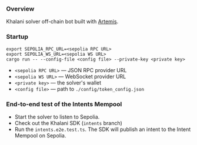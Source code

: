 ### Overview
Khalani solver off-chain bot built with [Artemis](https://github.com/paradigmxyz/artemis).

### Startup
```shell
export SEPOLIA_RPC_URL=<sepolia RPC URL>
export SEPOLIA_WS_URL=<sepolia WS URL>
cargo run -- --config-file <config file> --private-key <private key>
```

- `<sepolia RPC URL>` — JSON RPC provider URL 
- `<sepolia WS URL>` — WebSocket provider URL
- `<private key>` — the solver's wallet
- `<config file>` — path to `./config/token_config.json`

### End-to-end test of the Intents Mempool
- Start the solver to listen to Sepolia.
- Check out the Khalani SDK (`intents` branch)
- Run the `intents.e2e.test.ts`. The SDK will publish an intent to the Intent Mempool on Sepolia.